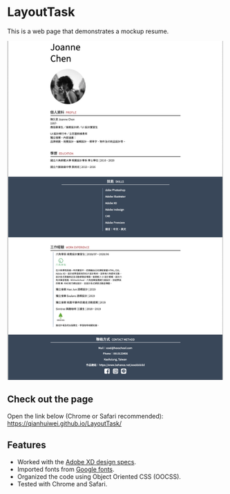 # LayoutTask

This is a web page that demonstrates a mockup resume.  

<img src="https://github.com/qianhuiwei/LayoutTask/blob/4ba7cbfd135571c9f8be6560964662eb03811b58/pageDemo.png" width="500"/>

## Check out the page
Open the link below (Chrome or Safari recommended):  
https://qianhuiwei.github.io/LayoutTask/


## Features
* Worked with the [Adobe XD design specs](https://xd.adobe.com/view/0f1c0abb-4063-4ed0-96b1-452f520f878b-5a4f/specs/).
* Imported fonts from [Google fonts](https://fonts.google.com/).
* Organized the code using Object Oriented CSS (OOCSS).
* Tested with Chrome and Safari.
